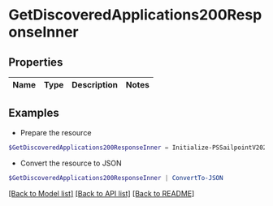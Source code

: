 # GetDiscoveredApplications200ResponseInner
## Properties

Name | Type | Description | Notes
------------ | ------------- | ------------- | -------------

## Examples

- Prepare the resource
```powershell
$GetDiscoveredApplications200ResponseInner = Initialize-PSSailpointV2024GetDiscoveredApplications200ResponseInner 
```

- Convert the resource to JSON
```powershell
$GetDiscoveredApplications200ResponseInner | ConvertTo-JSON
```

[[Back to Model list]](../README.md#documentation-for-models) [[Back to API list]](../README.md#documentation-for-api-endpoints) [[Back to README]](../README.md)

